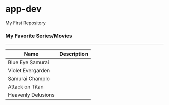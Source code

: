 # app-dev
My First Repository
### My Favorite Series/Movies
---
| Name | Description |
| ----------- | ----------- |
| Blue Eye Samurai | | Chuchuness | sdwawd | |
| Violet Evergarden | |
| Samurai Champlo | |
| Attack on Titan | |
| Heavenly Delusions | |
